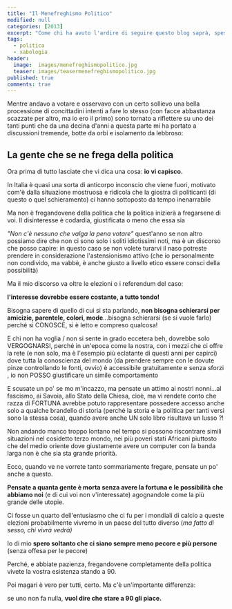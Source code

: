 ```yaml
---
title: "Il Menefreghismo Politico"
modified: null
categories: [2013]
excerpt: "Come chi ha avuto l'ardire di seguire questo blog saprà, spesso ho scritto qualcosina in merito alla..."
tags:
  - politica
  - xabologia
header:  
  image:  images/menefreghismopolitico.jpg
  teaser: images/teasermenefreghismopolitico.jpg
published: true
comments: true
---
```


Mentre andavo a votare e osservavo con un certo sollievo una bella processione di concittadini intenti a fare lo stesso (con facce abbastanza scazzate per altro, ma io ero il primo) sono tornato a riflettere su uno dei tanti punti che da una decina d'anni a questa parte mi ha portato a discussioni tremende, botte da orbi e isolamento da lebbroso:

## La gente che se ne frega della politica

Ora prima di tutto lasciate che vi dica una cosa: **io vi capisco.**

In Italia è quasi una sorta di anticorpo inconscio che viene fuori, motivato com'è dalla situazione mostruosa e ridicola che la giostra di politicanti (di questo o quel schieramento) ci hanno sottoposto da tempo inenarrabile

Ma non è fregandovene della politica che la politica inizierà a fregarsene di voi. Il disinteresse è codardia, giustificata o meno che essa sia

_"Non c'è nessuno che valga la pena votare"_ quest'anno se non altro possiamo dire che non ci sono solo i soliti idiotissimi noti, ma è un discorso che posso capire: in questo caso se non volete turarvi il naso potreste prendere in considerazione l'astensionismo attivo (che io personalmente non condivido, ma vabbè, è anche giusto a livello etico essere consci della possibilità)

Ma il mio discorso va oltre le elezioni o i referendum del caso:

**l'interesse dovrebbe essere costante, a tutto tondo!** 

Bisogna sapere di quello di cui si sta parlando, **non bisogna schierarsi per amicizie, parentele, colori, mode**...bisogna schierarsi (se si vuole farlo) perché si CONOSCE, si è letto e compreso qualcosa!

E chi non ha voglia / non si sente in grado eccetera beh, dovrebbe solo VERGOGNARSI, perché in un'epoca come la nostra, con i mezzi che ci offre la rete (e non solo, ma è l'esempio più eclatante di questi anni per capirci) dove tutta la conoscienza del mondo (da prendere sempre con le dovute pinze controllando le fonti, ovvio) è accessibile gratuitamente e senza sforzi , io non POSSO giustificare un simile comportamento

E scusate un po' se mo m'incazzo, ma pensate un attimo ai nostri nonni...al fascismo, ai Savoia, allo Stato della Chiesa, cioè, ma vi rendete conto che razza di FORTUNA avrebbe potuto rappresentare possedere accesso anche solo a qualche brandello di storia (perché la storia e la politica per tanti versi sono la stessa cosa), quando avere anche UN solo libro risultava un lusso ?!

Non andando manco troppo lontano nel tempo si possono riscontrare simili situazioni nel cosidetto terzo mondo, nei più poveri stati Africani piuttosto che del medio oriente dove giustamente avere un computer con la banda larga non è che sia sta grande priorità.

Ecco, quando ve ne vorrete tanto sommariamente fregare, pensate un po' anche a questo.

**Pensate a quanta gente è morta senza avere la fortuna e le possibilità che abbiamo noi** (e di cui voi non v'interessate) agognandole come la più grande delle utopie.

Ci fosse un quarto dell'entusiasmo che ci fu per i mondiali di calcio a queste elezioni probabilmente vivremo in un paese del tutto diverso (_ma fatto di sesso, chi vivrà vedrà)_

Io di mio **spero soltanto che ci siano sempre meno pecore e più persone** (senza offesa per le pecore)

Perché, e abbiate pazienza, fregandovene completamente della politica vivete la vostra esistenza stando a 90.

Poi magari è vero per tutti, certo. Ma c'è un'importante differenza:

se uno non fa nulla, **vuol dire che stare a 90 gli piace.**